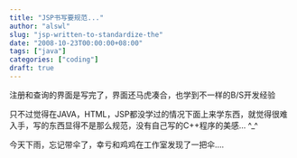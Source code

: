 ```yaml
---
title: "JSP书写要规范..."
author: "alswl"
slug: "jsp-written-to-standardize-the"
date: "2008-10-23T00:00:00+08:00"
tags: ["java"]
categories: ["coding"]
draft: true
---
```


注册和查询的界面是写完了，界面还马虎凑合，也学到不一样的B/S开发经验

只不过觉得在JAVA，HTML，JSP都没学过的情况下面上来学东西，就觉得很难入手，写的东西显得不是那么规范，没有自己写的C++程序的美感... ^\_^

今天下雨，忘记带伞了，幸亏和鸡鸡在工作室发现了一把伞....
